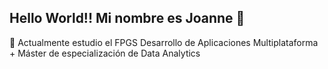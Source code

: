 ## Hello World!! Mi nombre es Joanne 👋
🌱 Actualmente estudio el FPGS Desarrollo de Aplicaciones Multiplataforma + Máster de especialización de Data Analytics
<!--
**JoanneZamorano/joannezamorano** is a ✨ _special_ ✨ repository because its `README.md` (this file) appears on your GitHub profile.

Here are some ideas to get you started:

- 🔭 I’m currently working on ...
- 🌱 I’m currently learning ...
- 👯 I’m looking to collaborate on ...
- 🤔 I’m looking for help with ...
- 💬 Ask me about ...
- 📫 How to reach me: ...
- 😄 Pronouns: ...
- ⚡ Fun fact: ...

-->
